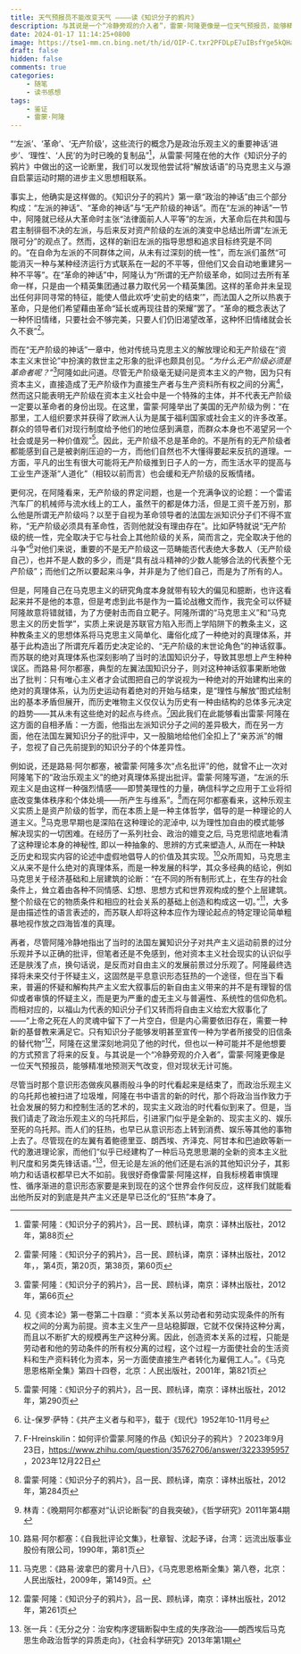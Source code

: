 ```yaml
---
title: 天气预报员不能改变天气 ————读《知识分子的鸦片》
description: 与其说是一个“冷静旁观的介入者”，雷蒙·阿隆更像是一位天气预报员，能够精准地预测天气改变，但对现状无计可施。
date: 2024-01-17 11:14:25+0800
image: https://tse1-mm.cn.bing.net/th/id/OIP-C.txr2PFDLpE7uIBsfYge5kQHaEz?rs=1&pid=ImgDetMain
draft: false
hidden: false
comments: true
categories:
    - 随笔
    - 读书感想
tags:
    - 鉴证
    - 雷蒙·阿隆
---
```




“‘左派’、‘革命’、‘无产阶级’，这些流行的概念乃是政治乐观主义的重要神话‘进步’、‘理性’、‘人民’的为时已晚的复制品”[^1]，从雷蒙·阿隆在他的大作《知识分子的鸦片》中做出的这一论断里，我们可以发现他尝试将“解放话语”的马克思主义与源自启蒙运动时期的进步主义思想相联系。

事实上，他确实是这样做的。《知识分子的鸦片》第一章“政治的神话”由三个部分构成：“左派的神话”、“革命的神话”与“无产阶级的神话”。而在“左派的神话”一节中，阿隆就已经从大革命时主张“法律面前人人平等”的左派，大革命后在共和国与君主制徘徊不决的左派，与后来反对资产阶级的左派的演变中总结出所谓“左派无限可分”的观点了。然而，这样的新旧左派的指导思想和追求目标终究是不同的。“在自命为左派的不同群体之间，从未有过深刻的统一性”，而左派们虽然“可能消灭一种与某种经济运行方式联系在一起的不平等，但他们又会自动地重建另一种不平等”。在“革命的神话”中，阿隆认为“所谓的无产阶级革命，如同过去所有革命一样，只是由一个精英集团通过暴力取代另一个精英集团。这样的革命并未呈现出任何非同寻常的特征，能使人借此欢呼‘史前史的结束’”，而法国人之所以热衷于革命，只是他们希望藉由革命“延长或再现往昔的荣耀”罢了。“革命的概念表达了一种怀旧情绪，只要社会不够完美，只要人们仍旧渴望改革，这种怀旧情绪就会长久不衰”[^2]。

而在“无产阶级的神话”一章中，他对传统马克思主义的解放理论和无产阶级在“资本主义末世论”中扮演的救世主之形象的批评也颇具创见。*“为什么无产阶级必须是革命者呢？”*[^3]阿隆如此问道。尽管无产阶级毫无疑问是资本主义的产物，因为只有资本主义，直接造成了无产阶级作为直接生产者与生产资料所有权之间的分离[^4]，然而这只能表明无产阶级在资本主义社会中是一个特殊的主体，并不代表无产阶级一定要以革命者的身份出现。在这里，雷蒙·阿隆举出了美国的无产阶级为例：“在那里，工人组织要求并获得了欧洲人认为是属于福利国家或社会主义的许多改革。群众的领导者们对现行制度给予他们的地位感到满意，而群众本身也不渴望另一个社会或是另一种价值观”[^5]。因此，无产阶级不总是革命的。不是所有的无产阶级者都能感到自己是被剥削压迫的一方，而他们自然也不大懂得要起来反抗的道理。一方面，平凡的出生有很大可能将无产阶级推到日子人的一方，而生活水平的提高与工业生产逐渐“人道化”（相较以前而言）也会缓和无产阶级的反叛情绪。

更何况，在阿隆看来，无产阶级的界定问题，也是一个充满争议的论题：一个雷诺汽车厂的机械师与流水线上的工人，虽然干的都是体力活，但是工资千差万别，那么他是所谓无产阶级吗？以至于自视为革命领导者的法国左派知识分子们不得不宣称，“无产阶级必须具有革命性，否则他就没有理由存在”。比如萨特就说“无产阶级的统一性，完全取决于它与社会上其他阶级的关系，简而言之，完全取决于他的斗争”[^6]对他们来说，重要的不是无产阶级这一范畴能否代表绝大多数人（无产阶级自己），也并不是人数的多少，而是“具有战斗精神的少数人能够合法的代表整个无产阶级”；而他们之所以要起来斗争，并非是为了他们自己，而是为了所有的人。

但是，阿隆自己在马克思主义的研究角度本身就带有较大的偏见和臆断，也许这看起来并不是他的本意，但是考虑到此书是作为一篇论战檄文而作，我完全可以怀疑阿隆故意将错就错，为了方便射击而自立靶子。阿隆所谓的“马克思主义”和“马克思主义的历史哲学”，实质上来说是苏联官方陷入形而上学陷阱下的教条主义，这种教条主义的思想体系将马克思主义简单化、庸俗化成了一种绝对的真理体系，并基于此构造出了所谓充斥着历史决定论的、“无产阶级的末世论角色”的神话叙事。而苏联的绝对真理体系也深刻影响了当时的法国知识分子，导致其思想上产生种种误区。而路易·阿尔都塞，典型的左翼法国知识分子，则对这种神话叙事果断地做出了批判：只有唯心主义者才会试图把自己的学说视为一种绝对的开始建构出来的绝对的真理体系，认为历史运动有着绝对的开始与结束，是“理性与解放”图式绘制出的基本矛盾但展开，而历史唯物主义仅仅认为历史有一种由结构的总体多元决定的趋势——其从未有这些绝对的起点与终点。[^7]因此我们在此能够看出雷蒙·阿隆在这方面的自相矛盾：一方面，他指出左派知识分子之间的差异极大，而在另一方面，他在法国左翼知识分子的批评中，又一股脑地给他们全扣上了“亲苏派”的帽子，忽视了自己先前提到的知识分子的个体差异性。



例如说，还是路易·阿尔都塞，被雷蒙·阿隆多次“点名批评”的他，就曾不止一次对阿隆笔下的“政治乐观主义”的绝对真理体系提出批评。雷蒙·阿隆写道，“左派的乐观主义是由这样一种强烈情感——即赞美理性的力量，确信科学之应用于工业将彻底改变集体秩序和个体处境——所产生与维系”。[^8]而在阿尔都塞看来，这种乐观主义实质上是资产阶级的哲学，而在本质上是一种主体哲学，倡导的是一种理论的人道主义。[^9]马克思早期也是深陷在这种理论的泥淖中, 以为理性加自由的模式能够解决现实的一切困难。在经历了一系列社会、政治的嬗变之后, 马克思彻底地看清了这种理论本身的神秘性, 即以一种抽象的、思辨的方式来塑造人, 从而在一种缺乏历史和现实内容的论述中虚假地倡导人的价值及其实现。[^10]众所周知，马克思主义从来不是什么绝对的真理体系，而是一种发展的科学，其众多经典的结论，例如马克思关于经济基础和上层建筑的论断：“在不同的所有制形式上，在生存的社会条件上，耸立着由各种不同情感、幻想、思想方式和世界观构成的整个上层建筑。整个阶级在它的物质条件和相应的社会关系的基础上创造和构成这一切。”[^11]，大多是由描述性的语言表述的，而苏联人却将这种本应作为理论起点的特定理论简单粗暴地视作放之四海皆准的真理。



再者，尽管阿隆冷静地指出了当时的法国左翼知识分子对共产主义运动前景的过分乐观并予以正确的批评，但笔者还是不免感到，他对资本主义社会现实的认识似乎还是肤浅了点，换句话说，是反而对自由主义的发展前景过分乐观了。阿隆最终选择将未来交付于怀疑主义，这固然是平息意识形态狂热的一个途径，但在当下看来，普遍的怀疑和解构共产主义宏大叙事后的新自由主义带来的并不是有理智的信仰或者审慎的怀疑主义，而是更为严重的虚无主义与普遍性、系统性的信仰危机。而相对应的，以福山为代表的知识分子们又转而将自由主义给宏大叙事化了——“上帝之死在人的灵魂中留下了一片空白，但是内心需要依旧存在，需要一种新的基督教来满足它。只有知识分子能够发明甚至宣传一种为学者所接受的旧信条的替代物”[^12]，阿隆在这里深刻地洞见了他的时代，但也以一种可能并不是他想要的方式预言了将来的反复。与其说是一个“冷静旁观的介入者”，雷蒙·阿隆更像是一位天气预报员，能够精准地预测天气改变，但对现状无计可施。



尽管当时那个意识形态做疾风暴雨般斗争的时代看起来是结束了，而政治乐观主义的乌托邦也被扫进了垃圾堆，阿隆在书中语言的新的时代，那个将政治当作致力于社会发展的努力和控制生活的艺术的，现实主义政治的时代看似到来了。但是，当我们请走了政治乐观主义的乌托邦后，引进家门似乎是全新的、现实主义的、娱乐至死的乌托邦。而人们的狂热，也早已从意识形态上转到消费、娱乐等其他的事物上去了。尽管现在的左翼有着鲍德里亚、朗西埃、齐泽克、阿甘本和巴迪欧等新一代的激进理论家，而他们“似乎已经建构了一种后马克思思潮的全新的资本主义批判尺度和另类先锋话语。”[^13]，但无论是左派的他们还是右派的其他知识分子，其影响力和话语权都早已大不如前。我很好奇像雷蒙·阿隆这样，自我标榜着审慎理性、循序渐进的意识形态家要是来到现在的这个世界会作何反应，这样我们就能看出他所反对的到底是共产主义还是早已泛化的“狂热”本身了。

[^1]: 雷蒙·阿隆：《知识分子的鸦片》，吕一民、顾杭译，南京：译林出版社，2012年，第88页
[^2]: 雷蒙·阿隆：《知识分子的鸦片》，吕一民、顾杭译，南京：译林出版社，2012年，，第4页，第20页，第38页，第60页
[^3]: 雷蒙·阿隆：《知识分子的鸦片》，吕一民、顾杭译，南京：译林出版社，2012年，第66页
[^4]: 见《资本论》第一卷第二十四章：“资本关系以劳动者和劳动实现条件的所有权之间的分离为前提。资本主义生产一旦站稳脚跟，它就不仅保持这种分离，而且以不断扩大的规模再生产这种分离。因此，创造资本关系的过程，只能是劳动者和他的劳动条件的所有权分离的过程，这个过程一方面使社会的生活资料和生产资料转化为资本，另一方面使直接生产者转化为雇佣工人。”。《马克思恩格斯全集》第四十四卷，北京：人民出版社，2001年，第821页
[^5]: 雷蒙·阿隆：《知识分子的鸦片》，吕一民、顾杭译，南京：译林出版社，2012年，第290页
[^6]: 让-保罗·萨特：《共产主义者与和平》，载于《现代》1952年10-11月号
[^7]: F-Hreinskilin：如何评价雷蒙.阿隆的作品《知识分子的鸦片》？2023年9月23日，https://www.zhihu.com/question/35762706/answer/3223395957 ，2023年12月22日
[^8]: 雷蒙·阿隆：《知识分子的鸦片》，吕一民、顾杭译，南京：译林出版社，2012年，第284页
[^9]: 林青：《晚期阿尔都塞对“认识论断裂”的自我突破》，《哲学研究》2011年第4期
[^10]: 路易·阿尔都塞：《自我批评论文集》，杜章智、沈起予译，台湾：远流出版事业股份有限公司，1990年，第81页
[^11]: 马克思：《路易·波拿巴的雾月十八日》，《马克思恩格斯全集》第八卷，北京：人民出版社，2009年，第149页。
[^12]: 雷蒙·阿隆：《知识分子的鸦片》，吕一民、顾杭译，南京：译林出版社，2012年，第261页
[^13]: 张一兵：《无分之分：治安构序逻辑断裂中生成的失序政治——朗西埃后马克思生命政治哲学的异质走向》，《社会科学研究》2013年第1期